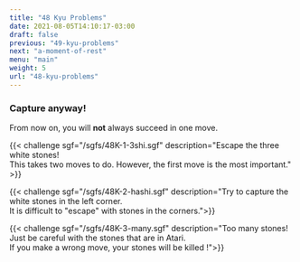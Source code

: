 ```yaml
---
title: "48 Kyu Problems"
date: 2021-08-05T14:10:17-03:00
draft: false
previous: "49-kyu-problems"
next: "a-moment-of-rest"
menu: "main"
weight: 5
url: "48-kyu-problems"
---
```


### Capture anyway!

From now on, you will **not** always succeed in one move.

{{< challenge sgf="/sgfs/48K-1-3shi.sgf" description="Escape the three white stones!<br />This takes two moves to do. However, the first move is the most important." >}}

{{< challenge sgf="/sgfs/48K-2-hashi.sgf" description="Try to capture the white stones in the left corner.<br />It is difficult to \"escape\" with stones in the corners.">}}

{{< challenge sgf="/sgfs/48K-3-many.sgf" description="Too many stones! Just be careful with the stones that are in Atari.<br />If you make a wrong move, your stones will be killed !">}}


